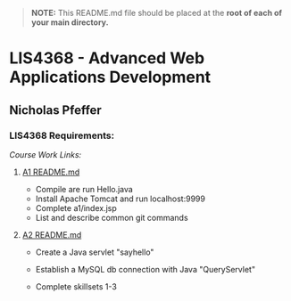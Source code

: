 > **NOTE:** This README.md file should be placed at the **root of each of your main directory.**

# LIS4368 - Advanced Web Applications Development

## Nicholas Pfeffer

### LIS4368 Requirements:

_Course Work Links:_

1. [A1 README.md](a1/README.md "My A1 README.md file")

   - Compile are run Hello.java
   - Install Apache Tomcat and run localhost:9999
   - Complete a1/index.jsp
   - List and describe common git commands

2. [A2 README.md](a2/README.md "My A2 README.md file")

    - Create a Java servlet "sayhello"

    - Establish a MySQL db connection with Java "QueryServlet"
    - Complete skillsets 1-3
